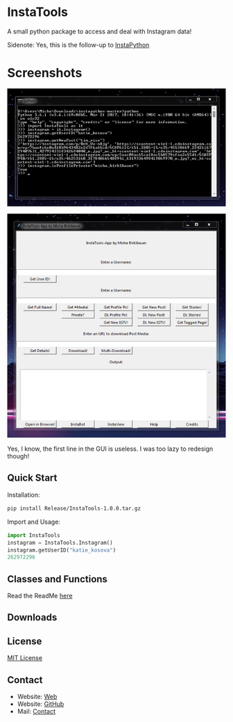 # InstaTools

A small python package to access and deal with Instagram data!

Sidenote: Yes, this is the follow-up to [InstaPython](https://github.com/t0xic-m/instapython)

# Screenshots

![Terminal](terminal.jpg)

![GUI](gui.jpg)

Yes, I know, the first line in the GUI is useless. I was too lazy to redesign though!

## Quick Start

Installation:

```bash
pip install Release/InstaTools-1.0.0.tar.gz
```

Import and Usage:

```python
import InstaTools
instagram = InstaTools.Instagram()
instagram.getUserID("katie_kosova")
262972296
````

## Classes and Functions

Read the ReadMe [here](https://github.com/t0xic-m/instatools/blob/master/README.md)

## Downloads

## License

[MIT License](https://github.com/t0xic-m/instatools/blob/master/LICENSE.md)

## Contact

- Website: [Web](https://t0xic-m.github.io/web)
- Website: [GitHub](https://t0xic-m.github.io)
- Mail: [Contact](mailto:micha.birklbauer@gmail.com)
